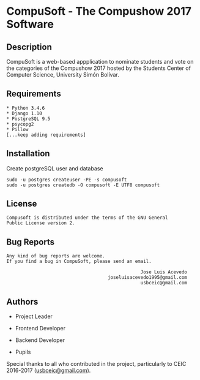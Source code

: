 # CompuSoft - The Compushow 2017 Software

## Description
CompuSoft is a web-based appplication to nominate students and vote on the categories of the Compushow 2017 hosted by the Students Center of Computer Science, University Simón Bolívar.


## Requirements
```
* Python 3.4.6
* Django 1.10
* PostgreSQL 9.5
* psycopg2
* Pillow
[...keep adding requirements]
```

## Installation
Create postgreSQL user and database
```
sudo -u postgres createuser -PE -s compusoft
sudo -u postgres createdb -O compusoft -E UTF8 compusoft
```

## License
```
Compusoft is distributed under the terms of the GNU General
Public License version 2.
```

## Bug Reports
```
Any kind of bug reports are welcome.
If you find a bug in CompuSoft, please send an email.

                                                 Jose Luis Acevedo
                                     joseluisacevedo1995@gmail.com
                                                 usbceic@gmail.com
```

## Authors
- Project Leader
        
- Frontend Developer

- Backend Developer
        
- Pupils
        
Special thanks to all who contributed in the project, particularly to CEIC 2016-2017 (usbceic@gmail.com).
